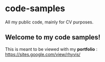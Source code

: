 # code-samples
All my public code, mainly for CV purposes.

## Welcome to my code samples!
This is meant to be viewed with my **portfolio** : https://sites.google.com/view/rhyvis/
